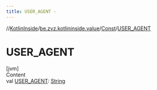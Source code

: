 ```yaml
---
title: USER_AGENT -
---
```

//[KotlinInside](../../index.md)/[be.zvz.kotlininside.value](../index.md)/[Const](index.md)/[USER_AGENT](-u-s-e-r_-a-g-e-n-t.md)



# USER_AGENT  
[jvm]  
Content  
val [USER_AGENT](-u-s-e-r_-a-g-e-n-t.md): [String](https://docs.oracle.com/javase/7/docs/api/java/lang/String.html)  



